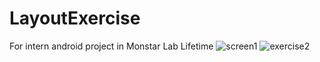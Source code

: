 # LayoutExercise
For intern android project in Monstar Lab Lifetime
![screen1](https://user-images.githubusercontent.com/43058944/70031734-7a7a9b80-15de-11ea-8b58-3baebde1c99c.gif)
![exercise2](https://user-images.githubusercontent.com/43058944/70031797-9f6f0e80-15de-11ea-981c-02341b090db1.gif)
